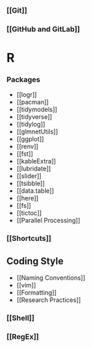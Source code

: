 ### [[Git]]

### [[GitHub and GitLab]]

# R

### Packages
- [[logr]]
- [[pacman]]
- [[tidymodels]]
- [[tidyverse]]
- [[tidylog]]
- [[glmnetUtils]]
- [[ggplot]]
- [[renv]]
- [[fst]]
- [[kableExtra]]
- [[lubridate]]
- [[slider]]
- [[tsibble]]
- [[data.table]]
- [[here]]
- [[fs]]
- [[tictoc]]
- [[Parallel Processing]]

### [[Shortcuts]]

## Coding Style
- [[Naming Conventions]]
- [[vim]]
- [[Formatting]]
- [[Research Practices]]

### [[Shell]]

### [[RegEx]]

















